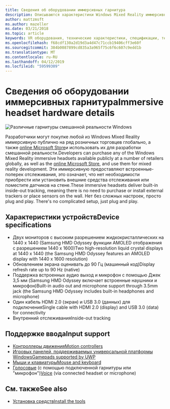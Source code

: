```yaml
---
title: Сведения об оборудовании иммерсивных гарнитура
description: Описываются характеристики Windows Mixed Reality иммерсивную, предоставляя VR с поперек отслеживания (внешних Настройка не требуется).
author: mattzmsft
ms.author: mazeller
ms.date: 03/21/2018
ms.topic: article
keywords: VR оборудования, технические характеристики, спецификации, технический, датчики, оптика, отображение
ms.openlocfilehash: f68cdf130a2d19d3a4d47c71ccb19406cff3e60f
ms.sourcegitcommit: 384b0087899cd835a3a965f75c6f6c607c9edd1b
ms.translationtype: MT
ms.contentlocale: ru-RU
ms.lasthandoff: 04/12/2019
ms.locfileid: "59599309"
---
```

# <a name="immersive-headset-hardware-details"></a><span data-ttu-id="95589-104">Сведения об оборудовании иммерсивных гарнитура</span><span class="sxs-lookup"><span data-stu-id="95589-104">Immersive headset hardware details</span></span>

![Различные гарнитуры смешанной реальности Windows](images/MR-headsets.png)

<span data-ttu-id="95589-106">Разработчики могут покупке любой из Windows Mixed Reality иммерсивную публично на ряд розничных торговцев глобально, а также [online Microsoft Store](https://www.microsoft.com/store/collections/VRandMixedrealityheadsets)и использовать их для разработки смешанной реальности.</span><span class="sxs-lookup"><span data-stu-id="95589-106">Developers can purchase any of the Windows Mixed Reality immersive headsets available publicly at a number of retailers globally, as well as the [online Microsoft Store](https://www.microsoft.com/store/collections/VRandMixedrealityheadsets), and use them for mixed reality development.</span></span> <span data-ttu-id="95589-107">Эти иммерсивную предоставляют встроенные-поперек отслеживания, это означает, что нет необходимости приобрести или установить внешние средства отслеживания или поместите датчиков на стене.</span><span class="sxs-lookup"><span data-stu-id="95589-107">These immersive headsets deliver built-in inside-out tracking, meaning there is no need to purchase or install external trackers or place sensors on the wall.</span></span><span data-ttu-id="95589-108"> Нет без сложных настроек, просто plug and play.</span><span class="sxs-lookup"><span data-stu-id="95589-108"> There's no complicated setup, just plug and play.</span></span>

## <a name="device-specifications"></a><span data-ttu-id="95589-109">Характеристики устройств</span><span class="sxs-lookup"><span data-stu-id="95589-109">Device specifications</span></span>
* <span data-ttu-id="95589-110">Двух мониторов с высоким разрешением жидкокристаллических на 1440 x 1440 (Samsung HMD Odyssey функции AMOLED отображения с разрешением 1440 x 1600)</span><span class="sxs-lookup"><span data-stu-id="95589-110">Two high-resolution liquid crystal displays at 1440 x 1440 (the Samsung HMD Odyssey features an AMOLED display with 1440 x 1600 resolution)</span></span>
* <span data-ttu-id="95589-111">Обновлением экрана оценивать до 90 Гц (машинный код)</span><span class="sxs-lookup"><span data-stu-id="95589-111">Display refresh rate up to 90 Hz (native)</span></span>
* <span data-ttu-id="95589-112">Поддержка встроенных аудио выход и микрофон с помощью Джек 3,5 мм (Samsung HMD Odyssey включает встроенные наушники и микрофон)</span><span class="sxs-lookup"><span data-stu-id="95589-112">Built-in audio out and microphone support through 3.5mm jack (the Samsung HMD Odyssey includes built-in headphones and microphone)</span></span>
* <span data-ttu-id="95589-113">Один кабель HDMI 2.0 (экран) и USB 3.0 (данных) для подключения</span><span class="sxs-lookup"><span data-stu-id="95589-113">Single cable with HDMI 2.0 (display) and USB 3.0 (data) for connectivity</span></span>
* <span data-ttu-id="95589-114">Внутренний отслеживания</span><span class="sxs-lookup"><span data-stu-id="95589-114">Inside-out tracking</span></span>

## <a name="input-support"></a><span data-ttu-id="95589-115">Поддержке ввода</span><span class="sxs-lookup"><span data-stu-id="95589-115">Input support</span></span>
* [<span data-ttu-id="95589-116">Контроллеры движения</span><span class="sxs-lookup"><span data-stu-id="95589-116">Motion controllers</span></span>](motion-controllers.md)
* [<span data-ttu-id="95589-117">Игровых панелей, поддерживаемых универсальной платформы Windows</span><span class="sxs-lookup"><span data-stu-id="95589-117">Gamepads supported by UWP</span></span>](hardware-accessories.md)
* [<span data-ttu-id="95589-118">Мыши и клавиатуры</span><span class="sxs-lookup"><span data-stu-id="95589-118">Mouse and keyboard</span></span>](hardware-accessories.md)
* <span data-ttu-id="95589-119">[Голосовые](voice-input.md) (с помощью подключенной гарнитуры или "микрофон")</span><span class="sxs-lookup"><span data-stu-id="95589-119">[Voice](voice-input.md) (via connected headset or microphone)</span></span>

## <a name="see-also"></a><span data-ttu-id="95589-120">См. также</span><span class="sxs-lookup"><span data-stu-id="95589-120">See also</span></span>
* [<span data-ttu-id="95589-121">Установка средств</span><span class="sxs-lookup"><span data-stu-id="95589-121">Install the tools</span></span>](install-the-tools.md)

